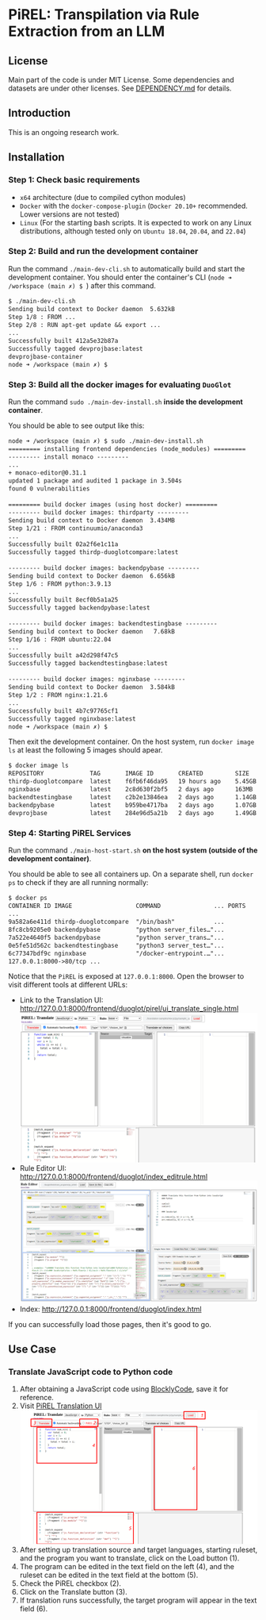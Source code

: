# PiREL: Transpilation via Rule Extraction from an LLM

## License
Main part of the code is under MIT License.
Some dependencies and datasets are under other licenses. See [DEPENDENCY.md](./DEPENDENCY.md) for details.

## Introduction
This is an ongoing research work.

## Installation
### **Step 1: Check basic requirements**
- `x64` architecture (due to compiled cython modules)
- `Docker` with the `docker-compose-plugin` (`Docker 20.10+` recommended. Lower versions are not tested)
- `Linux` (For the starting bash scripts. It is expected to work on any Linux distributions, although tested only on `Ubuntu 18.04`, `20.04`, and `22.04`)

### **Step 2: Build and run the development container**
Run the command `./main-dev-cli.sh` to automatically build and start the development container. You should enter the container's CLI (`node ➜ /workspace (main ✗) $ `) after this command.

```
$ ./main-dev-cli.sh 
Sending build context to Docker daemon  5.632kB
Step 1/8 : FROM ...
Step 2/8 : RUN apt-get update && export ...
...
Successfully built 412a5e32b87a
Successfully tagged devprojbase:latest
devprojbase-container
node ➜ /workspace (main ✗) $ 
```

### **Step 3: Build all the docker images for evaluating `DuoGlot`**

Run the command `sudo ./main-dev-install.sh` **inside the development container**.

You should be able to see output like this:
```
node ➜ /workspace (main ✗) $ sudo ./main-dev-install.sh 
========= installing frontend dependencies (node_modules) =========
--------- install monaco ---------
...
+ monaco-editor@0.31.1
updated 1 package and audited 1 package in 3.504s
found 0 vulnerabilities

========= build docker images (using host docker) =========
--------- build docker images: thirdparty ---------
Sending build context to Docker daemon  3.434MB
Step 1/21 : FROM continuumio/anaconda3
...
Successfully built 02a2f6e1c11a
Successfully tagged thirdp-duoglotcompare:latest

--------- build docker images: backendpybase ---------
Sending build context to Docker daemon  6.656kB
Step 1/6 : FROM python:3.9.13
...
Successfully built 8ecf0b5a1a25
Successfully tagged backendpybase:latest

--------- build docker images: backendtestingbase ---------
Sending build context to Docker daemon   7.68kB
Step 1/16 : FROM ubuntu:22.04
...
Successfully built a42d298f47c5
Successfully tagged backendtestingbase:latest

--------- build docker images: nginxbase ---------
Sending build context to Docker daemon  3.584kB
Step 1/2 : FROM nginx:1.21.6
...
Successfully built 4b7c97765cf1
Successfully tagged nginxbase:latest
node ➜ /workspace (main ✗) $ 
```

Then exit the development container. On the host system, run `docker image ls` at least the following 5 images should apear.
```
$ docker image ls
REPOSITORY             TAG       IMAGE ID       CREATED         SIZE
thirdp-duoglotcompare  latest    f6fb6f46da95   19 hours ago    5.45GB
nginxbase              latest    2c8d630f2bf5   2 days ago      163MB
backendtestingbase     latest    c2b2e13846ea   2 days ago      1.14GB
backendpybase          latest    b959be4717ba   2 days ago      1.07GB
devprojbase            latest    284e96d5a21b   2 days ago      1.49GB
```

### **Step 4: Starting PiREL Services**

Run the command `./main-host-start.sh` **on the host system (outside of the development container)**.

You should be able to see all containers up. On a separate shell, run `docker ps` to check if they are all running normally:

```
$ docker ps
CONTAINER ID IMAGE                  COMMAND               ... PORTS ...
9a582a6e411d thirdp-duoglotcompare  "/bin/bash"           ...                       
8fc8cb9205e0 backendpybase          "python server_files…"...                       
7a522e4640f5 backendpybase          "python server_trans…"...                       
0e5fe51d562c backendtestingbase     "python3 server_test…"...                       
6c77347bdf9c nginxbase              "/docker-entrypoint.…"... 127.0.0.1:8000->80/tcp ...
```

Notice that the `PiREL` is exposed at `127.0.0.1:8000`. Open the browser to visit different tools at different URLs:


- Link to the Translation UI:  
  http://127.0.0.1:8000/frontend/duoglot/pirel/ui_translate_single.html
  ![Translation UI](./pics/pirel_translate_single.png)
- Rule Editor UI:  
  http://127.0.0.1:8000/frontend/duoglot/index_editrule.html
  ![Rule Editor UI](./pics/duoglot_editrule.png)
- Index:
  http://127.0.0.1:8000/frontend/duoglot/index.html

If you can successfully load those pages, then it's good to go.


## Use Case

### **Translate JavaScript code to Python code**
1. After obtaining a JavaScript code using [BlocklyCode](https://github.com/vtw-developers/dna-blockly-open), save it for reference.
2. Visit [PiREL Translation UI](http://127.0.0.1:8000/frontend/duoglot/pirel/ui_translate_single.html)
   ![Translation UI steps](./pics/pirel_translate_single_steps.png)
3. After setting up translation source and target languages, starting ruleset, and the program you want to translate, click on the Load button (1).
4. The program can be edited in the text field on the left (4), and the ruleset can be edited in the text field at the bottom (5).
5. Check the PiREL checkbox (2).
6. Click on the Translate button (3).
7. If translation runs successfully, the target program will appear in the text field (6).
